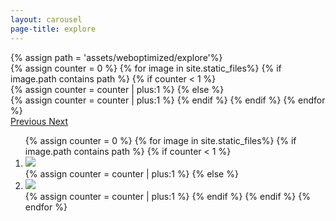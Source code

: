 ```yaml
---
layout: carousel
page-title: explore
---
```

<!-- Carousel with Thumbnails -->
<div id="background-carousel">
    <div id="myCarousel" class="carousel slide" data-ride="carousel" data-pause="hover">
    {% assign path = 'assets/weboptimized/explore'%}
      	<!-- Wrapper for slides -->
      	<div class="carousel-inner">
      	{% assign counter = 0 %}
		{% for image in site.static_files%}
			{% if image.path contains path %}
				{% if counter < 1 %}
				<div class="carousel-item active" style="background-image:url({{image.path}})"></div>
				{% assign counter = counter | plus:1 %}
				{% else %}
				<div class="carousel-item" style="background-image:url({{image.path}})"></div>
				{% assign counter = counter | plus:1 %}
				{% endif %}
			{% endif %}
		{% endfor %}
      	</div>
		<!-- Controls -->
		<a class="carousel-control-prev" href="#myCarousel" role="button" data-slide="prev">
    	  <span class="carousel-control-prev-icon" aria-hidden="true"></span>
		  <span class="sr-only">Previous</span>
		</a>
	    <a class="carousel-control-next" href="#myCarousel" role="button" data-slide="next">
	    	<span class="carousel-control-next-icon" aria-hidden="true"></span>
	    	<span class="sr-only">Next</span>
	    </a>
	    <div class="collapse" id="thumbnail-collapse">
		  	<ol class="carousel-indicators">
		  	{% assign counter = 0 %}
		  	{% for image in site.static_files%}
				{% if image.path contains path %}
				  	{% if counter < 1 %}
				    <li data-target="#myCarousel" data-slide-to="{{counter}}" class="active">
				    	<img src="{{image.path}}">
				    </li>
				  	{% assign counter = counter | plus:1 %}
				  	{% else %}
				    <li data-target="#myCarousel" data-slide-to="{{counter}}">
				    	<img src="{{image.path}}">
				    </li>
				  	{% assign counter = counter | plus:1 %}
				  	{% endif %}
			  	{% endif %}
		  	{% endfor %}
		  	</ol>
	  	</div>
	</div>
</div>
